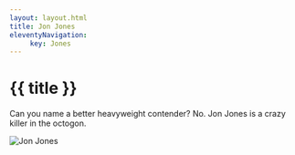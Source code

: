```yaml
---
layout: layout.html
title: Jon Jones
eleventyNavigation:
     key: Jones
---
```


# {{ title }}

Can you name a better heavyweight contender? No. Jon Jones is a crazy killer in the octogon.

![Jon Jones](../images/Jones.jpg)